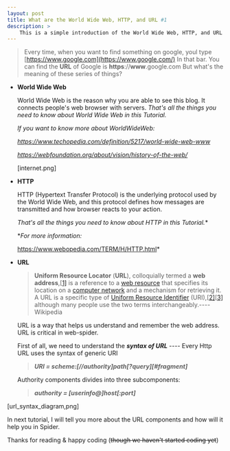 ```yaml
---
layout: post
title: What are the World Wide Web, HTTP, and URL #1
description: >
	This is a simple introduction of the World Wide Web, HTTP, and URL
---
```


> Every time, when you want to find something on google, youl type [https://www.google.com](https://www.google.com/) In that bar. You can find the **URL** of Google is **https**://**www**.google.com But what's the meaning of these series of things?

+ **World Wide Web**

  World Wide Web is the reason why you are able to see this blog. It connects people's web browser with servers. *That's all the things you need to know about World Wide Web in this Tutorial.*

  *If you want to know more about WorldWideWeb:*

  *https://www.techopedia.com/definition/5217/world-wide-web-www*

  *https://webfoundation.org/about/vision/history-of-the-web/*

  [internet.png]

+ **HTTP**

  HTTP (Hypertext Transfer Protocol) is the underlying protocol used by the World Wide Web, and this protocol defines how messages are transmitted and how browser reacts to your action. 

  *That's all the things you need to know about HTTP in this Tutorial.**

  **For more information:*

  https://www.webopedia.com/TERM/H/HTTP.html*

+ **URL**

  > **Uniform Resource Locator** (**URL**), colloquially termed a **web address**,[[1\]](https://en.wikipedia.org/wiki/URL#cite_note-FOOTNOTEW3C2009-1) is a reference to a [web resource](https://en.wikipedia.org/wiki/Web_resource) that specifies its location on a [computer network](https://en.wikipedia.org/wiki/Computer_network) and a mechanism for retrieving it. A URL is a specific type of [Uniform Resource Identifier](https://en.wikipedia.org/wiki/Uniform_Resource_Identifier) (URI),[[2\]](https://en.wikipedia.org/wiki/URL#cite_note-2)[[3\]](https://en.wikipedia.org/wiki/URL#cite_note-FOOTNOTERFC_39862005-3) although many people use the two terms interchangeably.----Wikipedia

  URL is a way that helps us understand and remember the web address. URL is critical in web-spider.

  First of all, we need to understand the ***syntax of URL*** ---- Every Http URL uses the syntax of generic URI

  > ***URI = scheme:[//authority]path\[?query][#fragment]***

  Authority components divides into three subcomponents:	

  > ***authority = [userinfo@]host[:port]***

[url_syntax_diagram,png]

In next tutorial, I will tell you more about the URL components and how will it help you in Spider.

Thanks for reading & happy coding (~~though we haven't started coding yet~~)